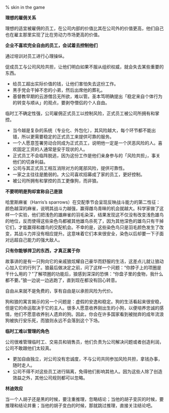 % skin in the game

__理想的雇佣关系__

理想的适宜被雇佣的员工，在公司内部的价值比其在公司外的价值更高，他们自己也在雇主那里实现了比在劳动力市场更高的价值。

__企业不喜欢完全自由的员工，会试着去控制他们__

通过培训对员工进行心理操纵。

促成员工与公司风险共担，让他们明白如果不服从组织权威，就会失去某些重要的东西。

- 给员工超出实际价值的钱，让他们害怕失去这份工作。
- 黑手党会干掉不忠的小弟，然后出席他的葬礼。
- 基督教早期的云游僧吕无所欲，难以管。圣本笃明确提出「稳定来自个体行为的转变与顺从」的观点，要剥夺僧侣的个人自由。

临时工不确定性强，公司雇佣正式员工以控制风险，正式员工被公司所拥有和掌控。

- 当今越是复杂的系统（专业化、外包化），其风险越大，每个环节都不能出错，所以更需要稳定的正式员工来提供可靠的服务。
- 一个人愿意签署劳动合同成为正式员工，说明他一定是一个厌恶风险的人。喜欢固定工资的人通常是安于现状的人。
- 正式员工不会临阵脱逃，因为这份工作是他们亲身参与的「风险共担」，事关他们的切身利益。
- 公司与其正式员工相互消除对方的尾部风险，提供可靠性。
- 一家之主往往是脆弱的。大公司喜欢招募成了家的员工，更好控制。
- 被公司所拥有和掌控的员工更像狗，而非狼。

__不要明明是狗却宣称自己是狼__

哈里斯麻雀（Harris’s sparrows）在交配季节会呈现反映战斗能力的第二性征：颜色越深的麻雀，说明其战斗力越强，赢得雌鸟青睐的机会就越大。科学家做了这样一个实验，他们把浅色的雄麻雀的羽毛染深，结果发现这不仅没有改变浅色雄鸟的地位，反而使得这些染色鸟都被其他雄鸟杀死了，因为其他深色的雄鸟只有干掉它们，才能赢得和雌鸟的交配机会。不幸的是，这些染色鸟只是羽毛颜色发生了改变，其战斗力并没有相应提升。这意味着它们本来很安全，染色以后却要一下子面对远超自己能力的强大敌人。

__只有你能够捍卫的东西，才真正属于你__

故事讲的是有一只狗向它的亲戚狼炫耀自己豪华而舒服的生活，这差点儿就让狼动心加入它的行列了。狼最后做决定之前，问了这样一个问题：“你脖子上的项圈是干什么用的？”了解项圈的功能后，狼感到深深的恐惧：“你盘子里的食物，我什么都不要。”狼一边说一边逃跑了，直到现在都没有回心转意。

自由从来就不是免费的，享有自由是以承担风险为代价。

狗和狼的寓言揭示的另一个问题是：虚假的安逸和稳定。狗的生活看起来很安稳，但是它的命运取决于它的主人。很多人愿意收养刚出生的小狗，以便培养忠诚的感情，他们不愿意收养别人遗弃的狗。因此，你会在许多国家看到被抛弃的成年流浪狗被执行安乐死，而狼则永远不会落到这个下场。

__临时工难以管理的角色__

公司很难管理临时工、交易员和销售员，他们负责为公司解决问题或者创造利润，公司不敢跟他们太较真。

- 更加自由独立，对公司没有忠诚度，不与公司共同参加风险共担，拿钱办事，随时走人。
- 公司不得不对这些员工进行隔离，免得他们影响其他人。因为这些人除了创造效益之外，其他公司规则都可以忽略。

__林迪效应__

当一个人胡子还是黑的时候，要注重推理，忽略结论；当他的胡子变灰的时候，要推理和结论并重；当他的胡子变白的时候，那就跳过推理，直接关注结论吧。
